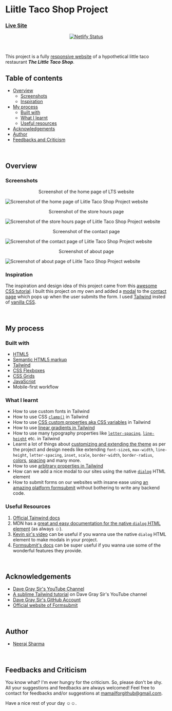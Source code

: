 # Liitle Taco Shop Project

### [Live Site](https://little-taco-shop-project.netlify.app/)

<p align="center">
  <a href="https://app.netlify.com/sites/little-taco-shop-project/deploys"><img src="https://api.netlify.com/api/v1/badges/b23b38f3-9549-411a-b3a1-2acb8eeed4ae/deploy-status" alt="Netlify Status"></a>
</p>
&nbsp;

This project is a fully [responsive website](https://en.wikipedia.org/wiki/Responsive_web_design) of a hypothetical little taco restaurant _**The Little Taco Shop**_.

## Table of contents

- [Overview](#overview)
  - [Screenshots](#screenshots)
  - [Inspiration](#inspiration)
- [My process](#my-process)
  - [Built with](#built-with)
  - [What I learnt](#what-i-learnt)
  - [Useful resources](#useful-resources)
- [Acknowledgements](#acknowledgements)
- [Author](#author)
- [Feedbacks and Criticism](#feedbacks-and-criticism)

&nbsp;

## Overview

### Screenshots

<p align="center">Screenshot of the home page of LTS website</p>

![Screenshot of the home page of Liitle Taco Shop Project website](https://www.linkpicture.com/q/home_page_screenshot.png)

<p align="center">Screenshot of the store hours page</p>

![Screenshot of the store hours page of Liitle Taco Shop Project website](https://www.linkpicture.com/q/hours_page_screenshot.png)

<p align="center">Screenshot of the contact page</p>

![Screenshot of the contact page of Liitle Taco Shop Project website](https://www.linkpicture.com/q/contact_page_screenshot.png)

<p align="center">Screenshot of about page</p>

![Screenshot of about page of Liitle Taco Shop Project website](https://www.linkpicture.com/q/abt_page_screeshot.png)
&nbsp;

### Inspiration

The inspiration and design idea of this project came from this [awesome CSS tutorial](https://www.youtube.com/watch?v=n4R2E7O-Ngo). I built this project on my own and added a [modal](https://en.wikipedia.org/wiki/Modal_window) to the [contact page](https://little-taco-shop-project.netlify.app/contact.html) which pops up when the user submits the form. I used [Tailwind](https://en.wikipedia.org/wiki/Tailwind_CSS) insted of [vanilla CSS](https://en.wikipedia.org/wiki/CSS).

&nbsp;

## My process

### Built with

- [HTML5](https://en.wikipedia.org/wiki/HTML)
- [Semantic HTML5 markup](https://en.wikipedia.org/wiki/HTML#Semantic_HTML)
- [Tailwind](https://en.wikipedia.org/wiki/Tailwind_CSS)
- [CSS Flexboxes](https://en.wikipedia.org/wiki/CSS_Flexible_Box_Layout)
- [CSS Grids](https://en.wikipedia.org/wiki/CSS_grid_layout)
- [JavaScript](https://en.wikipedia.org/wiki/JavaScript)
- Mobile-first workflow

### What I learnt

- How to use custom fonts in Tailwind
- How to use CSS [`clamp()`](https://developer.mozilla.org/en-US/docs/Web/CSS/clamp) in Tailwind
- How to use [CSS custom properties aka CSS variables](https://developer.mozilla.org/en-US/docs/Web/CSS/Using_CSS_custom_properties) in Tailwind
- How to use [linear gradients in Tailwind](https://tailwindcss.com/docs/background-image)
- How to use many typography properties like [`letter-spacing`](https://tailwindcss.com/docs/letter-spacing), [`line-height`](https://tailwindcss.com/docs/line-height) etc. in Tailwind
- Learnt a lot of things about [customizing and extending the theme](https://tailwindcss.com/docs/theme) as per the project and design needs like extending `font-size`s, `max-width`, `line-height`, `letter-spacing`, `inset`, `scale`, `border-width`, `border-radius`, [colors](https://tailwindcss.com/docs/customizing-colors), [spacing](https://tailwindcss.com/docs/customizing-spacing) and many more.
- How to use [arbitrary properties in Tailwind](https://tailwindcss.com/docs/adding-custom-styles#arbitrary-properties)
- How can we add a nice modal to our sites using the native [`dialog`](https://developer.mozilla.org/en-US/docs/Web/HTML/Element/dialog) HTML element
- How to submit forms on our websites with insane ease using [an amazing platform formsubmit](https://formsubmit.co/) without bothering to write any backend code.

### Useful Resources

1. [Official Tainwind docs](https://tailwindcss.com/)
1. MDN has a [great and easy documentation for the native `dialog` HTML element](https://developer.mozilla.org/en-US/docs/Web/HTML/Element/dialog) (as always ☺️).
1. [Kevin sir's video](https://www.youtube.com/watch?v=TAB_v6yBXIE) can be useful if you wanna use the native `dialog` HTML element to make modals in your project.
1. [Formsubmit's docs](https://formsubmit.co/documentation) can be super useful if you wanna use some of the wonderful features they provide.

&nbsp;

## Acknowledgements

- [Dave Gray Sir's YouTube Channel](https://www.youtube.com/c/DaveGrayTeachesCode)
- [A sublime Tailwind tutorial](https://www.youtube.com/watch?v=lCxcTsOHrjo) on Dave Gray Sir's YouTube channel
- [Dave Gray Sir's GitHub Account](https://github.com/gitdagray) 
- [Official website of Formsubmit](https://formsubmit.co/)

&nbsp;

## Author

- [Neeraj Sharma](https://github.com/NeerajLoserSharma)

&nbsp;


## Feedbacks and Criticism

You know what? I'm ever hungry for the criticism. So, please don't be shy. All your suggestions and feedbacks are always welcomed! Feel free to contact for feedbacks and/or suggestions at mamailforgithub@gmail.com.

Have a nice rest of your day ☺️☺️.
